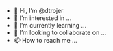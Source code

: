 - 👋 Hi, I’m @dtrojer
- 👀 I’m interested in ...
- 🌱 I’m currently learning ...
- 💞️ I’m looking to collaborate on ...
- 📫 How to reach me ...

<!---
dtrojer/dtrojer is a ✨ special ✨ repository because its `README.md` (this file) appears on your GitHub profile.
You can click the Preview link to take a look at your changes.
--->
